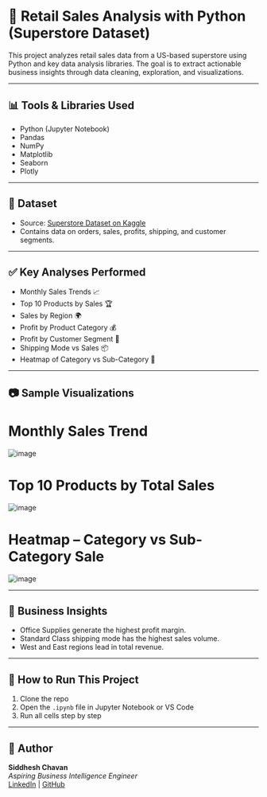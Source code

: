 # 🛒 Retail Sales Analysis with Python (Superstore Dataset)

This project analyzes retail sales data from a US-based superstore using Python and key data analysis libraries. The goal is to extract actionable business insights through data cleaning, exploration, and visualizations.

---

## 📊 Tools & Libraries Used

- Python (Jupyter Notebook)
- Pandas
- NumPy
- Matplotlib
- Seaborn
- Plotly

---

## 📁 Dataset

- Source: [Superstore Dataset on Kaggle](https://www.kaggle.com/datasets/vivek468/superstore-dataset-final)
- Contains data on orders, sales, profits, shipping, and customer segments.

---

## ✅ Key Analyses Performed

- Monthly Sales Trends 📈  
- Top 10 Products by Sales 🏆  
- Sales by Region 🌍  
- Profit by Product Category 💰  
- Profit by Customer Segment 👥  
- Shipping Mode vs Sales 📦  
- Heatmap of Category vs Sub-Category 📌  

---

## 📷 Sample Visualizations

# Monthly Sales Trend
![image](https://github.com/user-attachments/assets/cb981fe3-5fd5-4497-89ad-80113435f517)

# Top 10 Products by Total Sales
![image](https://github.com/user-attachments/assets/df4547c9-8738-4f8e-8825-2a8170c21ca1)

# Heatmap – Category vs Sub-Category Sale
![image](https://github.com/user-attachments/assets/eca9a442-1baa-4fa2-b3a3-54438a1b8bdb)





---

## 💼 Business Insights

- Office Supplies generate the highest profit margin.
- Standard Class shipping mode has the highest sales volume.
- West and East regions lead in total revenue.

---

## 🚀 How to Run This Project

1. Clone the repo  
2. Open the `.ipynb` file in Jupyter Notebook or VS Code  
3. Run all cells step by step

---

## 🙌 Author

**Siddhesh Chavan**  
*Aspiring Business Intelligence Engineer*  
[LinkedIn](www.linkedin.com/in/siddheshchavan24) | [GitHub](https://github.com/Siddheshchavan24)

